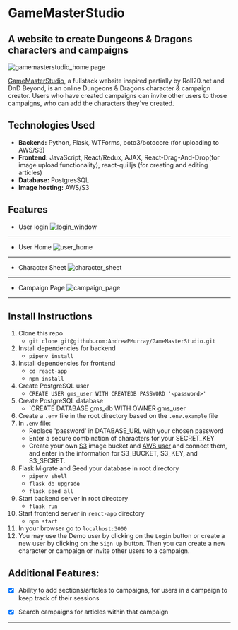 # GameMasterStudio
## A website to create Dungeons & Dragons characters and campaigns

![gamemasterstudio_home page](https://user-images.githubusercontent.com/92741849/159765489-b1d8cac2-d29f-469b-8ffc-f0a791cf182d.png)



[GameMasterStudio](https://gamemasterstudio.herokuapp.com/), a fullstack website inspired partially by Roll20.net and DnD Beyond, is an online Dungeons & Dragons character & campaign creator. Users who have created campaigns can invite other users to those campaigns, who can add the characters they've created.

## Technologies Used

 - **Backend:** Python, Flask, WTForms, boto3/botocore (for uploading to AWS/S3)
 - **Frontend:** JavaScript, React/Redux, AJAX, React-Drag-And-Drop(for image upload functionality), react-quilljs (for creating and editing articles)
 - **Database:** PostgresSQL
 - **Image hosting:** AWS/S3

## Features

 - User login
 ![login_window](https://user-images.githubusercontent.com/92741849/159521299-68dd8609-d687-4ded-8540-b4535a6d2262.png)
 -----------------------------
 - User Home
 ![user_home](https://user-images.githubusercontent.com/92741849/159521570-1015980f-edda-41fd-96a5-eb7fe62b7880.png)
 -----------------------------
 - Character Sheet
 ![character_sheet](https://user-images.githubusercontent.com/92741849/159521980-05178918-c7ba-4113-992e-c2e5de771725.png)
 -----------------------------
 - Campaign Page
 ![campaign_page](https://user-images.githubusercontent.com/92741849/159765338-7f2e1523-ce81-411c-980a-513cc685615b.png)
 -----------------------------

## Install Instructions

 1. Clone this repo
	 - `git clone git@github.com:AndrewPMurray/GameMasterStudio.git`
 2. Install dependencies for backend 
	 - `pipenv install`
 3. Install dependencies for frontend
	 - `cd react-app`
	 - `npm install`
 4. Create PostgreSQL user
	 - `CREATE USER gms_user WITH CREATEDB PASSWORD '<password>'`
 5. Create PostgreSQL database
	 - `CREATE DATABASE gms_db WITH OWNER gms_user
6. Create a `.env` file in the root directory based on the `.env.example` file
7. In `.env` file:
	- Replace 'password' in DATABASE_URL with your chosen password
	- Enter a secure combination of characters for your SECRET_KEY
	- Create your own [S3](https://s3.console.aws.amazon.com/s3/home?region=us-east-1) image bucket and [AWS user](https://console.aws.amazon.com/iam/home?#/users) and connect them, and enter in the information for S3_BUCKET, S3_KEY, and S3_SECRET. 
8. Flask Migrate and Seed your database in root directory
	- `pipenv shell`
	- `flask db upgrade`
	- `flask seed all`
9. Start backend server in root directory
	- `flask run`
10. Start frontend server in `react-app` directory
	- `npm start`
11. In your browser go to `localhost:3000`
12. You may use the Demo user by clicking on the `Login` button or create a new user by clicking on the `Sign Up` button. Then you can create a new character or campaign or invite other users to a campaign.

## Additional Features:

- [X] Ability to add sections/articles to campaigns, for users in a campaign to keep track of their sessions
- [X] Search campaigns for articles within that campaign


---------------------
